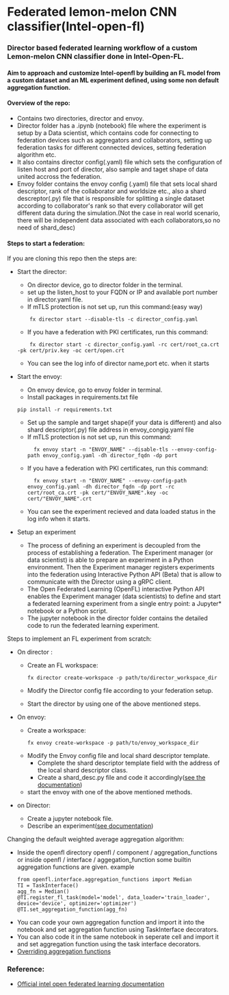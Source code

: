 # Federated lemon-melon CNN classifier(Intel-open-fl)
### Director based federated learning workflow of a custom Lemon-melon CNN classifier done in Intel-Open-FL.
#### Aim to approach and customize Intel-openfl by building an FL model from a custom dataset and an ML experiment defined, using some non default aggregation function.

#### Overview of the repo:

* Contains two directories, director and envoy.
* Director folder has a .ipynb (notebook) file where the experiment is setup by a Data scientist, which contains code for connecting to federation devices such as aggregators and collaborators, setting up federation tasks for different connected devices, setting federation algorithm etc.
* It also contains director config(.yaml) file which sets the configuration of listen host and port of director, also sample and taget shape of data united accross the federation.
* Envoy folder contains the envoy config (.yaml) file that sets local shard descriptor, rank of the collaborator and worldsize etc., also a shard descreptor(.py) file that is responsible for splitting a single dataset according to collaborator's rank so that every collaborator will get different data during the simulation.(Not the case in real world scenario, there will be independent data associated with each collaborators,so no need of shard_desc)

#### Steps to start a federation:
If you are cloning this repo then the steps are:

* Start the director:
  - On director device, go to director folder in the terminal.
  - set up the listen_host to your FQDN or IP and available port number in director.yaml file.
  - If mTLS protection is not set up, run this command:(easy way)
  ```
      fx director start --disable-tls -c director_config.yaml
  ```
  - If you have a federation with PKI certificates, run this command:
  ```
      fx director start -c director_config.yaml -rc cert/root_ca.crt -pk cert/priv.key -oc cert/open.crt
   ```
  - You can see the log info of director name,port etc. when it starts

* Start the envoy:
  - On envoy device, go to envoy folder in terminal.
  - Install packages in requirements.txt file
  ```
  pip install -r requirements.txt
  ```
  - Set up the sample and target shape(if your data is different) and also shard descriptor(.py) file address in envoy_congig.yaml file
  - If mTLS protection is not set up, run this command:
    ```
      fx envoy start -n "ENVOY_NAME" --disable-tls --envoy-config-path envoy_config.yaml -dh director_fqdn -dp port
    ```
  - If you have a federation with PKI certificates, run this command:
    ```
      fx envoy start -n "ENVOY_NAME" --envoy-config-path envoy_config.yaml -dh director_fqdn -dp port -rc cert/root_ca.crt -pk cert/"ENVOY_NAME".key -oc cert/"ENVOY_NAME".crt
    ```
   - You can see the experiment recieved and data loaded status in the log info when it starts.
  
* Setup an experiment
    - The process of defining an experiment is decoupled from the process of establishing a federation. The Experiment manager (or data scientist) is able to prepare an experiment in a Python environment. Then the Experiment manager registers experiments into the federation using Interactive Python API (Beta) that is allow to communicate with the Director using a gRPC client.
    - The Open Federated Learning (OpenFL) interactive Python API enables the Experiment manager (data scientists) to define and start a federated learning experiment from a single entry point: a Jupyter* notebook or a Python script.
    - The jupyter notebook in the director folder contains the detailed code to run the federated learning experiment.

Steps to implement an FL experiment from scratch:

  - On director :
  
    - Create an FL workspace:
    
      ```
      fx director create-workspace -p path/to/director_workspace_dir
      ```
    - Modify the Director config file according to your federation setup.
    - Start the director by using one of the above mentioned steps.
    
  - On envoy:
     
     - Create a workspace:
       ```
       fx envoy create-workspace -p path/to/envoy_workspace_dir
       ```
      - Modify the Envoy config file and local shard descriptor template.
        - Complete the shard descriptor template field with the address of the local shard descriptor class.
        - Create a shard_desc.py file and code it accordingly([see the documentation](https://openfl.readthedocs.io/en/latest/running_the_federation.html#collaborator-manager-set-up-the-envoy))
      - start the envoy with one of the above mentioned methods.
      
  - on Director:
  
    - Create a jupyter notebook file.
    - Describe an experiment([see documentation](https://openfl.readthedocs.io/en/latest/running_the_federation.html#experiment-manager-describe-an-experiment))
    
Changing the default weighted average aggregation algorithm:

   - Inside the openfl directory openfl / component / aggregation_functions or inside openfl / interface / aggegation_function some builtin aggregation functions are given.
    example
       ```
       from openfl.interface.aggregation_functions import Median
       TI = TaskInterface()
       agg_fn = Median()
       @TI.register_fl_task(model='model', data_loader='train_loader', device='device', optimizer='optimizer')
       @TI.set_aggregation_function(agg_fn)
       ```
   - You can code your own aggregation function and import it into the notebook and set aggregation function using TaskInterface decorators.
   - You can also code it in the same notebook in seperate cell and import it and set aggregation function using the task interface decorators.
   - [Overriding aggregation functions](https://openfl.readthedocs.io/en/latest/overriding_agg_fn.html)

### Reference:
  - [Official intel open federated learning documentation](https://openfl.readthedocs.io/en/latest/index.html)
